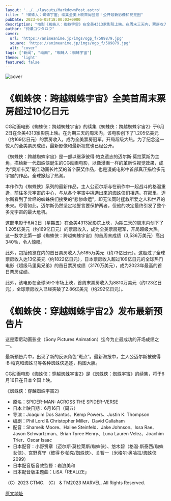 ```yaml
---
layout: '../../layouts/MarkdownPost.astro'
title: "「蜘蛛人：蜘蛛宇宙」续集全美上映首周登顶！公开最新影像和视觉图"
pubDate: 2023-06-05T18:00:03+0900
description: "电影《蜘蛛人：蜘蛛宇宙》在全美4313家影院上映。在周末三天内，票房收入约169亿日元，成为全美首周票房冠军，创下了超级大热的开局。为了纪念这一事件，公开了最新影像和视觉图。"
author: "仲瀬コウタロウ"
cover:
  url: 'https://animeanime.jp/imgs/ogp_f/589879.jpg'
  square: 'https://animeanime.jp/imgs/ogp_f/589879.jpg'
  alt: "cover"
tags: ["新闻", "动画", "蜘蛛人：蜘蛛宇宙"]
theme: 'light'
featured: false
---
```


![cover](https://animeanime.jp/imgs/ogp_f/589879.jpg)

# 《蜘蛛侠：跨越蜘蛛宇宙》全美首周末票房超过10亿日元

CG动画电影《蜘蛛侠：跨越蜘蛛宇宙》的续集《蜘蛛侠：跨越蜘蛛宇宙2》于6月2日在全美4313家影院上映。在为期三天的周末内，该电影创下了1.205亿美元（约169亿日元）的票房收入，成为全美票房冠军，开局超级大热。为了纪念这一惊人的全美票房成绩，最新影像和最新视觉也已经公开。

《蜘蛛侠：跨越蜘蛛宇宙》是一部以继承彼得·帕克遗志的迈尔斯·莫拉莱斯为主角，描绘新一代蜘蛛侠诞生的CG动画电影，以像漫画一样的革新性视觉效果，成为“奥斯卡奖”最佳动画长片奖的首个获奖作品，也是漫威电影中首部真正描绘多元宇宙的作品，全球掀起了热潮。

本作作为《蜘蛛侠》系列的最新作品，主人公迈尔斯与在前作中一起战斗的格温重逢，前往多元宇宙的中心，与从各个宇宙中挑选出来的蜘蛛侠们相遇。在那里，迈尔斯看到了曾经的蜘蛛侠们接受的“悲惨命运”，即无法同时拯救所爱之人和世界的未来。尽管如此，迈尔斯仍然坚定地誓言要保护两者，但他的决定最终引发了整个多元宇宙的最大危机。

这部电影于6月2日（星期五）在全美4313家影院上映，为期三天的周末内创下了1.205亿美元（约169亿日元）的票房收入，成为全美票房冠军，开局超级大热。这一数字比第一部《蜘蛛侠：跨越蜘蛛宇宙》的首周末成绩（3,536万美元）高出340％，令人惊叹。

此外，包括预览在内的首日票房收入为5185万美元（约73亿日元）。这超过了全球票房收入达13亿美元（约1822亿日元），日本票房收入超过109亿日元的全球热门电影《超级马里奥兄弟》的首日票房成绩（3170万美元），成为2023年最高的首日票房成绩。

此外，该电影在全球59个市场上映，首周末票房收入为8810万美元（约123亿日元），全球票房收入已经突破了2.86亿美元（约292亿日元）。
# 《蜘蛛侠：穿越蜘蛛宇宙2》发布最新预告片

这是索尼动画影业（Sony Pictures Animation）迄今为止最成功的开场成绩之一。

最新预告片中，出现了新的反派角色“斑点”。最新海报中，主人公迈尔斯被彼得·B·帕克和蜘蛛马等各种蜘蛛侠追逐，构图大胆。

CG动画电影《蜘蛛侠：穿越蜘蛛宇宙2》是《蜘蛛侠：蜘蛛宇宙》的续集，将于6月16日在日本全国上映。

《蜘蛛侠：穿越蜘蛛宇宙2》

- 原名：SPIDER-MAN: ACROSS THE SPIDER-VERSE
- 日本上映日期：6月16日（周五）
- 导演：Joaquim Dos Santos、Kemp Powers、Justin K. Thompson
- 编剧：Phil Lord & Christopher Miller、David Callaham
- 配音：Shameik Moore、Hailee Steinfeld、Jake Johnson、Issa Rae、Jason Schwartzman、Brian Tyree Henry、Luna Lauren Velez、Joachim Trier、Oscar Isaac
- 日本配音：小野贤章（迈尔斯·莫拉莱斯/蜘蛛侠）、悠木碧（格温·斯泰西/蜘蛛女侠）、宫野真守（彼得·B·帕克/蜘蛛侠）、关智一（米格尔·奥哈拉/蜘蛛侠2099）
- 日本配音版音效监督：岩浪美和
- 日本配音版主题曲：LiSA「REALiZE」

（C）2023 CTMG.   （C） & TM2023 MARVEL.   All Rights Reserved.

  [原文地址](https://animeanime.jp/article/2023/06/05/77747.html)